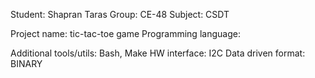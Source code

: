 Student: Shapran Taras 
Group: CE-48
Subject: CSDT

Project name: tic-tac-toe game
Programming language: 

Additional tools/utils: Bash, Make
HW interface: I2C
Data driven format: BINARY


